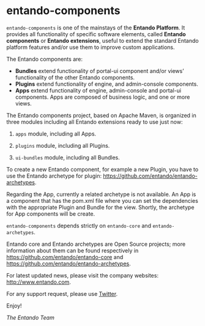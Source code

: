# entando-components

```entando-components``` is one of the mainstays of the **Entando Platform**. 
It provides all functionality of specific software elements, called **Entando components** or **Entando extensions**, 
useful to extend the standard Entando platform features and/or use them to improve custom applications. 

The Entando components are: 

* **Bundles** extend functionality of portal-ui component and/or views’ functionality of the other Entando components.
* **Plugins** extend functionality of engine, and admin-console components.
* **Apps** extend functionality of engine, admin-console and portal-ui components. Apps are composed of business logic, 
and one or more views. 

The Entando components project, based on Apache Maven, is organized in three modules including 
all Entando extensions ready to use just now:

1. ```apps``` module, including all Apps.

2. ```plugins``` module, including all Plugins.

3. ```ui-bundles``` module, including all Bundles.

To create a new Entando component, for example a new Plugin, you have to use the Entando archetype for plugin: https://github.com/entando/entando-archetypes.

Regarding the App, currently a related archetype is not available. An App is a component that has the pom.xml file where you can set the dependencies with the appropriate Plugin and Bundle for the view.
Shortly, the archetype for App components will be create.


```entando-components``` depends strictly on ```entando-core``` and ```entando-archetypes```.

Entando core and Entando archetypes are Open Source projects; more information about them can be found respectively in 
https://github.com/entando/entando-core and 
https://github.com/entando/entando-archetypes.

For latest updated news, please visit the company websites: http://www.entando.com.

For any support request, please use [Twitter](https://twitter.com/Entando).

Enjoy!

_The Entando Team_


